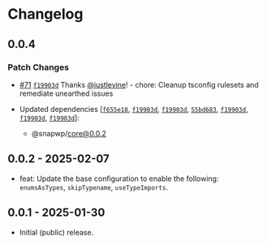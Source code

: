 # Changelog

## 0.0.4

### Patch Changes

-   [#71](https://github.com/rtCamp/snapwp/pull/71) [`f19903d`](https://github.com/rtCamp/snapwp/commit/f19903d33b61a7fe15c16bbe949aebb5c26f1081) Thanks [@justlevine](https://github.com/justlevine)! - chore: Cleanup tsconfig rulesets and remediate unearthed issues

-   Updated dependencies [[`f655e18`](https://github.com/rtCamp/snapwp/commit/f655e18f08f0f1c2402f8a79eb618096346dead5), [`f19903d`](https://github.com/rtCamp/snapwp/commit/f19903d33b61a7fe15c16bbe949aebb5c26f1081), [`f19903d`](https://github.com/rtCamp/snapwp/commit/f19903d33b61a7fe15c16bbe949aebb5c26f1081), [`55bd683`](https://github.com/rtCamp/snapwp/commit/55bd683e11c556bb78140299554cf845ba34903c), [`f19903d`](https://github.com/rtCamp/snapwp/commit/f19903d33b61a7fe15c16bbe949aebb5c26f1081), [`f19903d`](https://github.com/rtCamp/snapwp/commit/f19903d33b61a7fe15c16bbe949aebb5c26f1081), [`f19903d`](https://github.com/rtCamp/snapwp/commit/f19903d33b61a7fe15c16bbe949aebb5c26f1081)]:
    -   @snapwp/core@0.0.2

## 0.0.2 - 2025-02-07

-   feat: Update the base configuration to enable the following: `enumsAsTypes`, `skipTypename`, `useTypeImports`.

## 0.0.1 - 2025-01-30

-   Initial (public) release.
